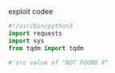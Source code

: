 exploit codee

``` python
#!/usr/bin/python3
import requests
import sys
from tqdm import tqdm

#'src value of "NOT FOUND X"

```